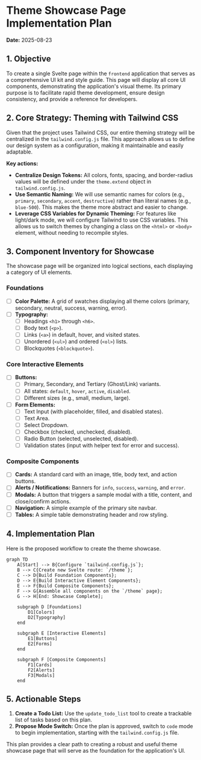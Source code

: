 # Theme Showcase Page Implementation Plan

**Date:** 2025-08-23

## 1. Objective

To create a single Svelte page within the `frontend` application that serves as a comprehensive UI kit and style guide. This page will display all core UI components, demonstrating the application's visual theme. Its primary purpose is to facilitate rapid theme development, ensure design consistency, and provide a reference for developers.

## 2. Core Strategy: Theming with Tailwind CSS

Given that the project uses Tailwind CSS, our entire theming strategy will be centralized in the `tailwind.config.js` file. This approach allows us to define our design system as a configuration, making it maintainable and easily adaptable.

**Key actions:**

*   **Centralize Design Tokens:** All colors, fonts, spacing, and border-radius values will be defined under the `theme.extend` object in `tailwind.config.js`.
*   **Use Semantic Naming:** We will use semantic names for colors (e.g., `primary`, `secondary`, `accent`, `destructive`) rather than literal names (e.g., `blue-500`). This makes the theme more abstract and easier to change.
*   **Leverage CSS Variables for Dynamic Theming:** For features like light/dark mode, we will configure Tailwind to use CSS variables. This allows us to switch themes by changing a class on the `<html>` or `<body>` element, without needing to recompile styles.

## 3. Component Inventory for Showcase

The showcase page will be organized into logical sections, each displaying a category of UI elements.

### Foundations
- [ ] **Color Palette:** A grid of swatches displaying all theme colors (primary, secondary, neutral, success, warning, error).
- [ ] **Typography:**
    - [ ] Headings `<h1>` through `<h6>`.
    - [ ] Body text (`<p>`).
    - [ ] Links (`<a>`) in default, hover, and visited states.
    - [ ] Unordered (`<ul>`) and ordered (`<ol>`) lists.
    - [ ] Blockquotes (`<blockquote>`).

### Core Interactive Elements
- [ ] **Buttons:**
    - [ ] Primary, Secondary, and Tertiary (Ghost/Link) variants.
    - [ ] All states: `default`, `hover`, `active`, `disabled`.
    - [ ] Different sizes (e.g., small, medium, large).
- [ ] **Form Elements:**
    - [ ] Text Input (with placeholder, filled, and disabled states).
    - [ ] Text Area.
    - [ ] Select Dropdown.
    - [ ] Checkbox (checked, unchecked, disabled).
    - [ ] Radio Button (selected, unselected, disabled).
    - [ ] Validation states (input with helper text for error and success).

### Composite Components
- [ ] **Cards:** A standard card with an image, title, body text, and action buttons.
- [ ] **Alerts / Notifications:** Banners for `info`, `success`, `warning`, and `error`.
- [ ] **Modals:** A button that triggers a sample modal with a title, content, and close/confirm actions.
- [ ] **Navigation:** A simple example of the primary site navbar.
- [ ] **Tables:** A simple table demonstrating header and row styling.

## 4. Implementation Plan

Here is the proposed workflow to create the theme showcase.

```mermaid
graph TD
    A[Start] --> B{Configure `tailwind.config.js`};
    B --> C{Create new Svelte route: `/theme`};
    C --> D{Build Foundation Components};
    D --> E{Build Interactive Element Components};
    E --> F{Build Composite Components};
    F --> G{Assemble all components on the `/theme` page};
    G --> H[End: Showcase Complete];

    subgraph D [Foundations]
        D1[Colors]
        D2[Typography]
    end

    subgraph E [Interactive Elements]
        E1[Buttons]
        E2[Forms]
    end

    subgraph F [Composite Components]
        F1[Cards]
        F2[Alerts]
        F3[Modals]
    end
```

## 5. Actionable Steps

1.  **Create a Todo List:** Use the `update_todo_list` tool to create a trackable list of tasks based on this plan.
2.  **Propose Mode Switch:** Once the plan is approved, switch to `code` mode to begin implementation, starting with the `tailwind.config.js` file.

This plan provides a clear path to creating a robust and useful theme showcase page that will serve as the foundation for the application's UI.